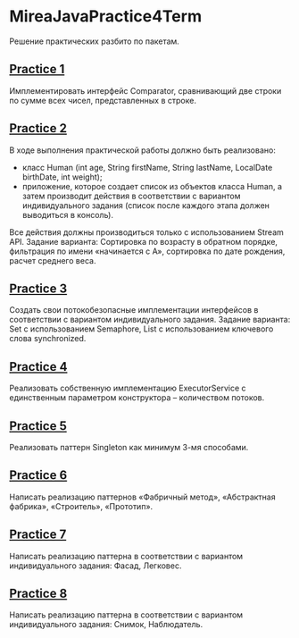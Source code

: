 # MireaJavaPractice4Term
Решение практических разбито по пакетам.

## [Practice 1](https://github.com/Soneech/MireaJavaPractice4Term/tree/master/src/main/java/org/soneech/practice1)
Имплементировать интерфейс Comparator, сравнивающий две строки по сумме всех чисел, представленных в строке.

## [Practice 2](https://github.com/Soneech/MireaJavaPractice4Term/tree/master/src/main/java/org/soneech/practice2)
В ходе выполнения практической работы должно быть реализовано:
- класс Human (int age, String firstName, String lastName, LocalDate birthDate, int weight);
- приложение, которое создает список из объектов класса Human, а затем производит действия в соответствии с вариантом индивидуального задания (список после каждого этапа должен выводиться в консоль).

Все действия должны производиться только с использованием Stream API.
Задание варианта: Сортировка по возрасту в обратном порядке, фильтрация по имени «начинается с А», сортировка по дате рождения, расчет среднего веса.

## [Practice 3](https://github.com/Soneech/MireaJavaPractice4Term/tree/master/src/main/java/org/soneech/practice3)
Создать свои потокобезопасные имплементации интерфейсов в соответствии с вариантом индивидуального задания.
Задание варианта: Set с использованием Semaphore, List с использованием ключевого слова synchronized.

## [Practice 4](https://github.com/Soneech/MireaJavaPractice4Term/tree/master/src/main/java/org/soneech/practice4)
Реализовать собственную имплементацию ExecutorService с единственным параметром конструктора – количеством потоков.

## [Practice 5](https://github.com/Soneech/MireaJavaPractice4Term/tree/master/src/main/java/org/soneech/practice5)
Реализовать паттерн Singleton как минимум 3-мя способами.

## [Practice 6](https://github.com/Soneech/MireaJavaPractice4Term/tree/master/src/main/java/org/soneech/practice6)
Написать реализацию паттернов «Фабричный метод», «Абстрактная фабрика», «Строитель», «Прототип».

## [Practice 7](https://github.com/Soneech/MireaJavaPractice4Term/tree/master/src/main/java/org/soneech/practice7)
Написать реализацию паттерна в соответствии с вариантом индивидуального задания:  Фасад, Легковес.

## [Practice 8](https://github.com/Soneech/MireaJavaPractice4Term/tree/master/src/main/java/org/soneech/practice8)
Написать реализацию паттерна в соответствии с вариантом индивидуального задания: Снимок, Наблюдатель.
